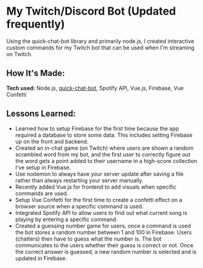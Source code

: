 # My Twitch/Discord Bot (Updated frequently)
Using the quick-chat-bot library and primarily node.js, I created interactive custom commands for my Twitch bot that can be used when I'm streaming on Twitch.

## How It's Made:

**Tech used:** Node.js, [quick-chat-bot](https://www.npmjs.com/package/quick-chat-bot), Spotify API, Vue.js, Firebase, Vue Confetti

## Lessons Learned:
- Learned how to setup Firebase for the first time because the app required a database to store some data. This includes setting Firebase up on the front and backend. 
- Created an in-chat game (on Twitch) where users are shown a random scrambled word from my bot, and the first user to correctly figure out the word gets a point added to their username in a high-score collection I've setup in Firebase.
- Use nodemon to always have your server update after saving a file rather than always restarting your server manually.
- Recently added Vue.js for frontend to add visuals when specific commands are used. 
- Setup Vue Confetti for the first time to create a confetti effect on a browser source when a specific command is used.
- Integrated Spotify API to allow users to find out what current song is playing by entering a specific command.
- Created a guessing number game for users, once a command is used the bot stores a random number between 1 and 100 in Firebase. Users (chatters) then have to guess what the number is. The bot communicates to the users whether their guess is correct or not. Once the correct answer is guessed, a new random number is selected and is updated in Firebase.
